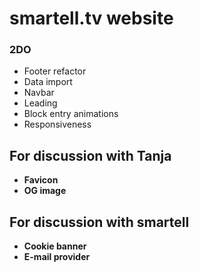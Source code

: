 # smartell.tv website

### 2DO

- Footer refactor
- Data import
- Navbar
- Leading
- Block entry animations
- Responsiveness

## For discussion with Tanja

- **Favicon**
- **OG image**

## For discussion with smartell

- **Cookie banner**
- **E-mail provider**
